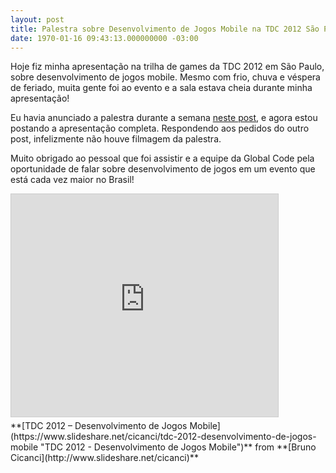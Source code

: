 ```yaml
---
layout: post
title: Palestra sobre Desenvolvimento de Jogos Mobile na TDC 2012 São Paulo
date: 1970-01-16 09:43:13.000000000 -03:00
---
```


Hoje fiz minha apresentação na trilha de games da TDC 2012 em São Paulo, sobre desenvolvimento de jogos mobile. Mesmo com frio, chuva e véspera de feriado, muita gente foi ao evento e a sala estava cheia durante minha apresentação!

Eu havia anunciado a palestra durante a semana [neste post](http://gamedeveloper.com.br/blog/2012/07/02/tdc-sao-paulo-2012/ "Palestra TDC 2012"), e agora estou postando a apresentação completa. Respondendo aos pedidos do outro post, infelizmente não houve filmagem da palestra.

Muito obrigado ao pessoal que foi assistir e a equipe da Global Code pela oportunidade de falar sobre desenvolvimento de jogos em um evento que está cada vez maior no Brasil!

<iframe allowfullscreen="" frameborder="0" height="356" marginheight="0" marginwidth="0" scrolling="no" src="https://www.slideshare.net/slideshow/embed_code/key/jdju0zjMmoTC1J" style="border:1px solid #CCC; border-width:1px; margin-bottom:5px; max-width: 100%;" width="427"></iframe>

<div style="margin-bottom:5px">**[TDC 2012 – Desenvolvimento de Jogos Mobile](https://www.slideshare.net/cicanci/tdc-2012-desenvolvimento-de-jogos-mobile "TDC 2012 - Desenvolvimento de Jogos Mobile")** from **[Bruno Cicanci](http://www.slideshare.net/cicanci)**</div>
